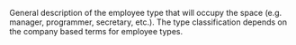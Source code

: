 ﻿General description of the employee type that will occupy the space (e.g.  manager, programmer, secretary, etc.). The type classification depends on the company based terms for employee types.